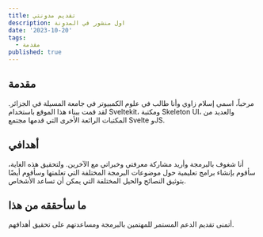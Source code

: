 ```yaml
---
title: تقديم مدونتي
description: اول منشور في المدونة
date: '2023-10-20'
tags:
  - مقدمة
published: true
---
```

## مقدمة

مرحباً، اسمي إسلام زاوي وأنا طالب في علوم الكمبيوتر في جامعة المسيلة في الجزائر. لقد قمت ببناء هذا الموقع باستخدام Sveltekit، ومكتبة Skeleton UI، والعديد من المكتبات الرائعة الأخرى التي قدمها مجتمع Svelte وJS.

## أهدافي

أنا شغوف بالبرمجة وأريد مشاركة معرفتي وخبراتي مع الآخرين. ولتحقيق هذه الغاية، سأقوم بإنشاء برامج تعليمية حول موضوعات البرمجة المختلفة التي تعلمتها وسأقوم أيضًا بتوثيق النصائح والحيل المختلفة التي يمكن أن تساعد الأشخاص.

## ما سأحققه من هذا

أتمنى تقديم الدعم المستمر للمهتمين بالبرمجة ومساعدتهم على تحقيق أهدافهم.